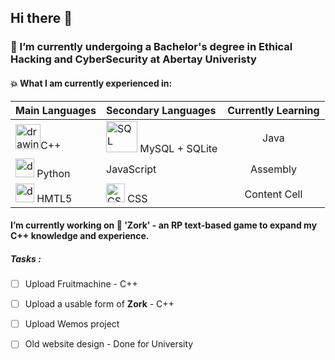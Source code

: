 ## Hi there 👋
### 🌱 I’m currently undergoing a Bachelor's degree in Ethical Hacking and CyberSecurity at Abertay Univeristy
<!--
**Mathswiz101/Mathswiz101** is a ✨ _special_ ✨ repository because its `README.md` (this file) appears on your GitHub profile.

Here are some ideas to get you started:

- 🔭 I’m currently working on ...
- 🌱 I’m currently learning ...
- 👯 I’m looking to collaborate on ...
- 🤔 I’m looking for help with ...
- 💬 Ask me about ...
- 📫 How to reach me: ...
- 😄 Pronouns: ...
- ⚡ Fun fact: ...
![Alt text]
* <img src="https://image.flaticon.com/icons/png/128/2306/2306030.png" alt="drawing" width="50"/> **C++** 
* <img src="https://findicons.com/files/icons/2166/oxygen/128/application_x_python.png" alt="drawing" width="50"/> **Python** 
* <img src="https://cdn0.iconfinder.com/data/icons/social-network-7/50/22-128.png" alt="drawing" width="50"/> **HTML5**
-->



#### :boom: What I am currently experienced in:


Main Languages | Secondary Languages | Currently Learning
| :--- | :--- | :---:
<img src="https://image.flaticon.com/icons/png/128/2306/2306030.png" alt="drawing" width="40"/>C++  | <img src=" https://alternative.me/media/256/phpmyadmin-icon-c5y4ba89val6345n-c.png" alt="SQL" width="50"/> MySQL + SQLite| Java
<img src="https://findicons.com/files/icons/2166/oxygen/128/application_x_python.png" alt="drawing" width="30"/> Python  | JavaScript | Assembly
<img src="https://cdn0.iconfinder.com/data/icons/social-network-7/50/22-128.png" alt="drawing" width="30"/> HMTL5  | <img src="https://icon-library.com/images/css-icon-png/css-icon-png-0.jpg" alt="CSS3" width="30"/> CSS | Content Cell
#### I’m currently working on :dragon: 'Zork' - an RP text-based game to expand my C++ knowledge and experience.



##### Tasks : 
- [ ] Upload Fruitmachine - C++
- [ ] Upload a usable form of **Zork** - C++
- [ ] Upload Wemos project
- [ ] Old website design - Done for University


